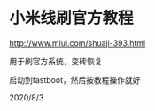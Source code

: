 # 小米线刷官方教程

http://www.miui.com/shuaji-393.html  

用于刷官方系统，变砖恢复  

启动到fastboot，然后按教程操作就好  


2020/8/3  
